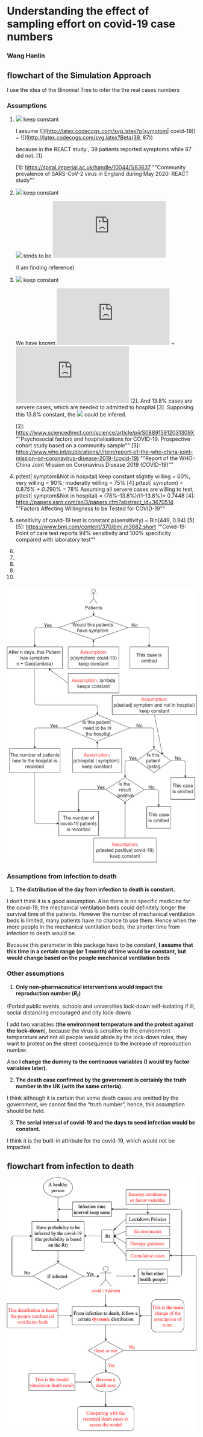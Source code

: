 # Understanding the effect of sampling effort on covid-19 case numbers

### Wang Hanlin

## flowchart of the Simulation Approach

I use the idea of the Binomial Tree to infer the the real cases numbers

### Assumptions

1. ![](http://latex.codecogs.com/svg.latex?p(symptom|covid-19)) keep constant

   I assume ![](http://latex.codecogs.com/svg.latex?p(symptom| covid-19)) ~ ![](http://latex.codecogs.com/svg.latex?Beta(39, 87)) 

   because in the REACT study , 39 patients reported symptoms while 87 did not. [1]

   [1]: https://spiral.imperial.ac.uk/handle/10044/1/83637 ""Community prevalence of SARS-CoV-2 virus in England during May 2020: REACT study""

2. ![](http://latex.codecogs.com/svg.latex?\lambda) keep constant

   ![](http://latex.codecogs.com/svg.latex?\lambda)   tends to be ![](http://latex.codecogs.com/svg.latex?1/8)

   (I am finding reference)

3. ![](http://latex.codecogs.com/svg.latex?p(hospital|symptom)) keep constant

   We have known ![](http://latex.codecogs.com/svg.latex?p(hospital)) ~ ![](http://latex.codecogs.com/svg.latex?Beta(908,430143-908)) [2]. And 13.8% cases are servere cases, which are needed to admitted to hospital [3]. Supposing this 13.8% constant, the ![](http://latex.codecogs.com/svg.latex?p(hospital|symptom)) could be infered.

   [2]: https://www.sciencedirect.com/science/article/pii/S088915912031309X	""Psychosocial factors and hospitalisations for COVID-19: Prospective cohort study based on a community sample""
   [3]: https://www.who.int/publications/i/item/report-of-the-who-china-joint-mission-on-coronavirus-disease-2019-(covid-19)    ""Report of the WHO-China Joint Mission on Coronavirus Disease 2019 (COVID-19)""
   

4.  p(test| symptom&Not in hospital) keep constant
    slightly willing = 60%; very willing = 90%; moderatly willing = 75% [4]
    p(test| symptom)  = 0.8*75% + 0.2*90% = 78% Assuming all servere cases are willing to test, p(test| symptom&Not in hospital)  = (78%-13.8%)/(1-13.8%)= 0.7448
    [4]: https://papers.ssrn.com/sol3/papers.cfm?abstract_id=3670514    ""Factors Affecting Willingness to be Tested for COVID-19""

5. sensitivity of covid-19 test is constant
    p(sensitivity) ~ Bin(449, 0.94) [5]
    [5]: https://www.bmj.com/content/370/bmj.m3682.short    ""Covid-19: Point of care test reports 94% sensitivity and 100% specificity compared with laboratory test""

6. 

7. 

8. 

9. 

10. 

    

### ![avatar](/binomialtrees.png)



### Assumptions from infection to death

1. **The distribution of the day from infection to death is constant.**

I don’t think it is a good assumption. Also there is no specific medicine for the covid-19, the mechanical ventilation beds could definitely longer the survival time of the patients. However the number of mechanical ventilation beds is limited, many patients have no chance to use them. Hence when the more people in the mechanical ventilation beds, the shorter time from infection to death would be.

Because this parameter in this package have to be constant, **I assume that this time in a certain range (or 1 month) of time would be constant, but would change based on the people mechanical ventilation beds**

### Other assumptions

1. **Only non-pharmaceutical interventions would impact the reproduction number ($R_t$)**

(Forbid public events, schools and universities lock-down self-isolating if ill, social distancing encouraged and city lock-down)


I add two variables (**the environment temperature and the protest against the lock-down**), because the virus is sensitive to the environment temperature and not all people would abide by the lock-down rules, they want to protest on the street consequence to the increase of reproduction number.

Also **I change the dummy to the continuous variables (I would try factor variables later).**

2. **The death case confirmed by the government is certainly the truth number in the UK (with the same criteria).**

I think although it is certain that some death cases are omitted by the government, we cannot find the “truth number”, hence, this assumption should be held.

3. **The serial interval of covid-19 and the days to seed infection would be constant.**

I think it is the built-in attribute for the covid-19, which would not be impacted.

## flowchart from infection to death

![avatar](./flowchart.png)
